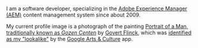 I am a software developer, specializing in the [Adobe Experience Manager (AEM)](https://www.adobe.com/marketing/experience-manager.html) content management system since about 2009.

My current profile image is a photograph of the painting [Portrait of a Man, traditionally known as *Gozen Centen*](https://artsandculture.google.com/asset/portret-van-een-man-bekend-als-gozen-centen-1611-12-77/KQEjYlmp24UkNQ) by [Govert Flinck](https://artsandculture.google.com/entity/govert-flinck/m01sw13?categoryid=artist), which was [identified as my "lookalike"](https://www.bustle.com/p/how-to-find-your-painting-lookalike-with-the-google-arts-culture-app-aka-everyones-newest-obsession-7908433) by the [Google Arts & Culture](https://artsandculture.google.com/) app.
